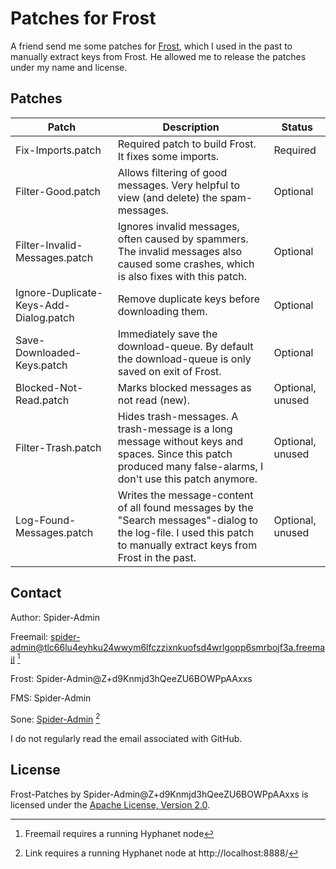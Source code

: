 # Patches for Frost

A friend send me some patches for [Frost](https://jtcfrost.sourceforge.net/), which I used in the past to manually extract keys from Frost. He allowed me to release the patches under my name and license.

## Patches

| Patch                                   | Description                                                                                                                                                          | Status           |
| --------------------------------------- | -------------------------------------------------------------------------------------------------------------------------------------------------------------------- | -----------------|
| Fix-Imports.patch                       | Required patch to build Frost. It fixes some imports.                                                                                                                | Required         |
| Filter-Good.patch                       | Allows filtering of good messages. Very helpful to view (and delete) the spam-messages.                                                                              | Optional         |
| Filter-Invalid-Messages.patch           | Ignores invalid messages, often caused by spammers. The invalid messages also caused some crashes, which is also fixes with this patch.                              | Optional         |
| Ignore-Duplicate-Keys-Add-Dialog.patch  | Remove duplicate keys before downloading them.                                                                                                                       | Optional         |
| Save-Downloaded-Keys.patch              | Immediately save the download-queue. By default the download-queue is only saved on exit of Frost.                                                                   | Optional         |
| Blocked-Not-Read.patch                  | Marks blocked messages as not read (new).                                                                                                                            | Optional, unused |
| Filter-Trash.patch                      | Hides trash-messages. A trash-message is a long message without keys and spaces. Since this patch produced many false-alarms, I don't use this patch anymore.        | Optional, unused |
| Log-Found-Messages.patch                | Writes the message-content of all found messages by the "Search messages"-dialog to the log-file. I used this patch to manually extract keys from Frost in the past. | Optional, unused |

## Contact

Author: Spider-Admin

Freemail: spider-admin@tlc66lu4eyhku24wwym6lfczzixnkuofsd4wrlgopp6smrbojf3a.freemail [^1]

Frost: Spider-Admin@Z+d9Knmjd3hQeeZU6BOWPpAAxxs

FMS: Spider-Admin

Sone: [Spider-Admin](http://localhost:8888/Sone/viewSone.html?sone=msXvLpwmDqprlrYZ5ZRZyi7VUcWQ~Wisznv9JkQuSXY) [^2]

I do not regularly read the email associated with GitHub.

## License

Frost-Patches by Spider-Admin@Z+d9Knmjd3hQeeZU6BOWPpAAxxs is licensed under the [Apache License, Version 2.0](https://www.apache.org/licenses/LICENSE-2.0).

[^1]: Freemail requires a running Hyphanet node
[^2]: Link requires a running Hyphanet node at http://localhost:8888/

